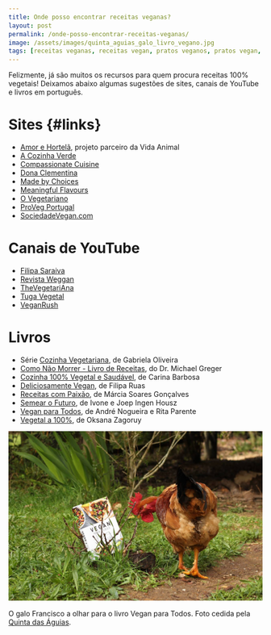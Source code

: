 ```yaml
---
title: Onde posso encontrar receitas veganas?
layout: post
permalink: /onde-posso-encontrar-receitas-veganas/
image: /assets/images/quinta_aguias_galo_livro_vegano.jpg
tags: [receitas veganas, receitas vegan, pratos veganos, pratos vegan, ideias comida vegana, ideias comida vegan]
---
```


Felizmente, já são muitos os recursos para quem procura receitas 100% vegetais! Deixamos abaixo algumas sugestões de sites, canais de YouTube e livros em português.

# Sites {#links}

* [Amor e Hortelã](https://www.amorehortela.pt/p/receitas.html), projeto parceiro da Vida Animal
* [A Cozinha Verde](https://acozinhaverde.blogs.sapo.pt/tag/receitas)
* [Compassionate Cuisine](https://compassionatecuisineblog.com/receitas/)
* [Dona Clementina](https://www.donaclementinavegan.pt/)
* [Made by Choices](https://madebychoices.pt/receitas-saudaveis)
* [Meaningful Flavours](https://www.meaningfulflavours.com/category/receitas/)
* [O Vegetariano](http://ovegetariano.pt/asreceitas/receitas/)
* [ProVeg Portugal](https://www.avp.org.pt/receitas)
* [SociedadeVegan.com](https://sociedadevegan.com/category/receitas-vegan)

# Canais de YouTube
* [Filipa Saraiva](https://www.youtube.com/channel/UC18HiAPHfa7aFBQDcsXhwig)
* [Revista Weggan](https://www.youtube.com/channel/UCSNJk1wttQPIV5oiiFJQk9A)
* [TheVegetariAna](https://www.youtube.com/channel/UCNazaaZA5SiUpgXHXVhjHtA)
* [Tuga Vegetal](https://www.youtube.com/c/TugaVegetal)
* [VeganRush](https://www.youtube.com/channel/UC0bhy4T_OCfVDj74SBzoUvA)

# Livros

* Série [Cozinha Vegetariana](http://gabrielaoliveira.weebly.com/livros.html), de Gabriela Oliveira
* [Como Não Morrer - Livro de Receitas](https://luadepapel.leya.com/pt/saude/como-nao-morrer-livro-de-receitas/), do Dr. Michael Greger
* [Cozinha 100% Vegetal e Saudável](https://www.penguinlivros.pt/loja/nascente/livro/cozinha-100-vegetal-e-saudavel/), de Carina Barbosa
* [Deliciosamente Vegan](https://www.penguinlivros.pt/loja/arena/livro/deliciosamente-vegan/), de Filipa Ruas
* [Receitas com Paixão](https://www.arteplural.pt/produtos/ficha/receitas-com-paixao/19596100), de Márcia Soares Gonçalves
* [Semear o Futuro](https://www.fnac.pt/Semear-o-Futuro-Joep-Ingen-Housz/a7146373), de Ivone e Joep Ingen Housz
* [Vegan para Todos](https://www.zeroaoito.pt/product-page/vegan-para-todos), de André Nogueira e Rita Parente
* [Vegetal a 100%](https://www.penguinlivros.pt/loja/influencia/livro/vegetal-a-100/), de Oksana Zagoruy

![[Foto do galo Francisco a olhar para o livro Vegan para Todos, na Quinta das Águias]](/assets/images/quinta_aguias_galo_livro_vegano.jpg "O galo Francisco a olhar para o livro Vegan para Todos, na Quinta das Águias")

<div class="img-caption">O galo Francisco a olhar para o livro Vegan para Todos. Foto cedida pela <a href="https://www.facebook.com/associacaoquintadasaguias/photos/1700592383366526">Quinta das Águias</a>.</div>
